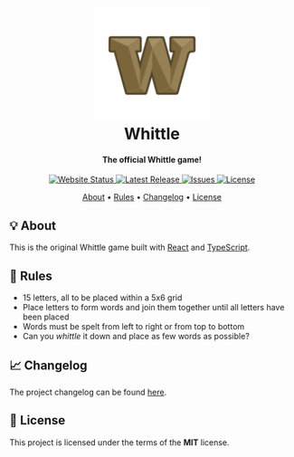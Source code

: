 <h1 align="center">
  <br>
  <a href="https://ollyrowe.github.io/whittle/"><img src="https://raw.githubusercontent.com/ollyrowe/whittle/master/public/logo192.png" alt="Whittle" width="200"></a>
  <br>
  Whittle
  <br>
</h1>

<h4 align="center">The official Whittle game!</h4>

<p align="center">
  <a href="https://ollyrowe.github.io/whittle/">
    <img
      src="https://img.shields.io/website?down_color=%23c9b458&down_message=offline&up_color=%236aaa64&up_message=online&url=https%3A%2F%2Follyrowe.github.io%2Fwhittle%2F"
      alt="Website Status"
    />
  </a>
  <a href="https://github.com/ollyrowe/wowhittlerdle/releases">
    <img
      src="https://img.shields.io/github/v/release/ollyrowe/whittle?color=%2300B0FF"
      alt="Latest Release"
    />
  </a>
  <a href="https://github.com/ollyrowe/whittle/issues">
    <img
      src="https://img.shields.io/github/issues/ollyrowe/whittle?color=%23b59f3b"
      alt="Issues"/>
  </a>
  <a href="https://img.shields.io/github/license/ollyrowe/whittle.svg">
    <img
      src="https://img.shields.io/github/license/ollyrowe/whittle.svg"
      alt="License"/>
  </a>
</p>

<p align="center">
  <a href="#-about">About</a> •
  <a href="#-rules">Rules</a> •
  <a href="#-changelog">Changelog</a> •
  <a href="#-license">License</a>
</p>

## 💡 About

This is the original Whittle game built with [React](https://reactjs.org/) and [TypeScript](https://www.typescriptlang.org/).

## 🧾 Rules

- 15 letters, all to be placed within a 5x6 grid
- Place letters to form words and join them together until all letters have been placed
- Words must be spelt from left to right or from top to bottom
- Can you _whittle_ it down and place as few words as possible?

## 📈 Changelog

The project changelog can be found [here](https://github.com/ollyrowe/whittle/blob/master/CHANGELOG.md).

## 📝 License

This project is licensed under the terms of the **MIT** license.
